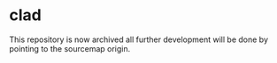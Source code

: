 # clad
This repository is now archived all further development will be done by pointing to the sourcemap origin. 